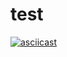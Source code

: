 # test

[![asciicast](https://asciinema.org/a/VbWEENlGCcS6MWzymSVYZjWb0.svg)](https://asciinema.org/a/VbWEENlGCcS6MWzymSVYZjWb0)
